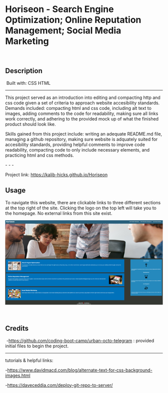 # Horiseon - Search Engine Optimization; Online Reputation Management; Social Media Marketing
​
## Description 
​
Built with:
CSS
HTML

- - -


This project served as an introduction into editing and compacting http and css code given a set of criteria to approach website accesibility standards. Demands included: compacting 
html and css code, including alt text to images, adding comments to the code for readability, making sure all links work correctly, and adhering to the provided mock up of what
the finished product should look like.

Skills gained from this project include: writing an adequate README.md file, managing a github repository, making sure website is adquately suited for accesibility standards,
providing helpful comments to improve code readability, compacting code to only include necessary elements, and practicing html and css methods.


​- - -

​Project link: https://kalib-hicks.github.io/Horiseon


## Usage

To navigate this website, there are clickable links to three different sections at the top right of the site. Clicking the logo on the top left will take you to the homepage. No external links from this site exist. 


![Horiseon site full image](./assets/images/horiseon1.PNG)


​
## Credits
​
-https://github.com/coding-boot-camp/urban-octo-telegram : provided initial files to begin the project.
​
- - - 

tutorials & helpful links: 

-https://www.davidmacd.com/blog/alternate-text-for-css-background-images.html 

-https://daveceddia.com/deploy-git-repo-to-server/
